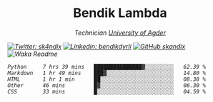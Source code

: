 <h1 align="center"> Bendik Lambda </h1>
<p align="center"><em>Technician <a href="http://www.uia.no">University of Agder</a></p>



[![Twitter: sk4ndix](https://img.shields.io/twitter/follow/sk4ndix?style=social)](https://twitter.com/sk4ndix)
[![Linkedin: bendikdyrli](https://img.shields.io/badge/-bendikdyrli-blue?style=flat-square&logo=Linkedin&logoColor=white&link=https://www.linkedin.com/in/bendikdyrli/)](https://www.linkedin.com/in/bendikdyrli/)
[![GitHub skandix](https://img.shields.io/github/followers/skandix?label=follow&style=social)](https://github.com/skandix)
![Waka Readme](https://github.com/skandix/skandix/workflows/Waka%20Readme/badge.svg)


<!--START_SECTION:waka-->
```text
Python     7 hrs 39 mins   ███████████████▓░░░░░░░░░   62.39 % 
Markdown   1 hr 49 mins    ███▓░░░░░░░░░░░░░░░░░░░░░   14.80 % 
HTML       1 hr 1 min      ██░░░░░░░░░░░░░░░░░░░░░░░   08.38 % 
Other      46 mins         █▓░░░░░░░░░░░░░░░░░░░░░░░   06.30 % 
CSS        33 mins         █░░░░░░░░░░░░░░░░░░░░░░░░   04.59 % 
```
<!--END_SECTION:waka-->
